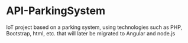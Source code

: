 # API-ParkingSystem
IoT project based on a parking system, using technologies such as PHP, Bootstrap, html, etc. that will later be migrated to Angular and node.js
